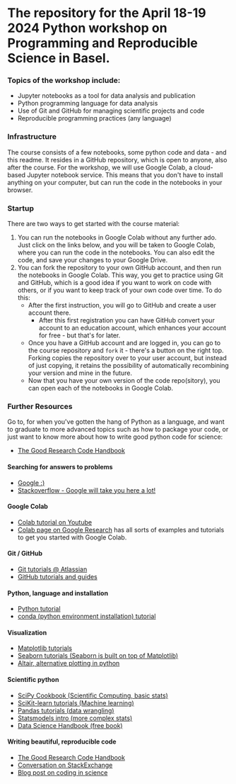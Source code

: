 # The repository for the April 18-19 2024 Python workshop on Programming and Reproducible Science in Basel.

### Topics of the workshop include:

- Jupyter notebooks as a tool for data analysis and publication
- Python programming language for data analysis
- Use of Git and GitHub for managing scientific projects and code
- Reproducible programming practices (any language)

### Infrastructure

The course consists of a few notebooks, some python code and data - and this readme. It resides in a GitHub repository, which is open to anyone, also after the course.
For the workshop, we will use Google Colab, a cloud-based Jupyter notebook service. This means that you don't have to install anything on your computer, but can run the code in the notebooks in your browser.

### Startup

There are two ways to get started with the course material:

1. You can run the notebooks in Google Colab without any further ado. Just click on the links below, and you will be taken to Google Colab, where you can run the code in the notebooks. You can also edit the code, and save your changes to your Google Drive.
2. You can fork the repository to your own GitHub account, and then run the notebooks in Google Colab. This way, you get to practice using Git and GitHub, which is a good idea if you want to work on code with others, or if you want to keep track of your own code over time. To do this:
     - After the first instruction, you will go to GitHub and create a user account there.
       - After this first registration you can have GitHub convert your account to an education account, which enhances your account for free - but that's for later.
     - Once you have a GitHub account and are logged in, you can go to the course repository and `fork` it - there's a button on the right top. Forking copies the repository over to your user account, but instead of just copying, it retains the possibility of automatically recombining your version and mine in the future.
    - Now that you have your own version of the code repo(sitory), you can open each of the notebooks in Google Colab.


### Further Resources

Go to, for when you've gotten the hang of Python as a language, and want to graduate to more advanced topics such as how to package your code, or just want to know more about how to write good python code for science:

- [The Good Research Code Handbook](https://goodresearch.dev)

#### Searching for answers to problems

- [Google :)](https://www.google.com)
- [Stackoverflow - Google will take you here a lot!](https://stackoverflow.com)

#### Google Colab

- [Colab tutorial on Youtube](https://youtu.be/inN8seMm7UI)
- [Colab page on Google Research](https://colab.research.google.com) has all sorts of examples and tutorials to get you started with Google Colab.

#### Git / GitHub

- [Git tutorials @ Atlassian](https://www.atlassian.com/git/tutorials)
- [GitHub tutorials and guides](https://guides.github.com/activities/hello-world/)

#### Python, language and installation

- [Python tutorial](https://docs.python.org/3/tutorial/)
- [conda (python environment installation) tutorial](https://conda.io/docs/user-guide/getting-started.html)

#### Visualization

- [Matplotlib tutorials](https://matplotlib.org/tutorials/index.html)
- [Seaborn tutorials (Seaborn is built on top of Matplotlib)](https://seaborn.pydata.org/tutorial.html)
- [Altair, alternative plotting in python](https://altair-viz.github.io)

#### Scientific python

- [SciPy Cookbook (Scientific Computing, basic stats)](https://scipy-cookbook.readthedocs.io)
- [SciKit-learn tutorials (Machine learning)](http://scikit-learn.org/stable/tutorial/index.html)
- [Pandas tutorials (data wrangling)](https://www.datacamp.com/community/tutorials/pandas-tutorial-dataframe-python)
- [Statsmodels intro (more complex stats)](https://www.statsmodels.org/stable/index.html)
- [Data Science Handbook (free book)](https://jakevdp.github.io/PythonDataScienceHandbook/)

#### Writing beautiful, reproducible code

- [The Good Research Code Handbook](https://goodresearch.dev)
- [Conversation on StackExchange](https://softwareengineering.stackexchange.com/questions/373633/programming-cleanly-when-writing-scientific-code)
- [Blog post on coding in science](http://alexanderganderson.github.io/code/2016/10/12/coding_tips.html)